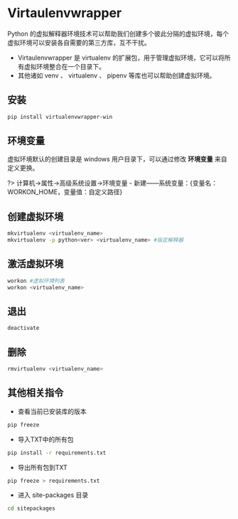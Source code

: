 # Virtaulenvwrapper

Python 的虚拟解释器环境技术可以帮助我们创建多个彼此分隔的虚拟环境，每个虚拟环境可以安装各自需要的第三方库，互不干扰。

- Virtaulenvwrapper 是 virtualenv 的扩展包，用于管理虚拟环境，它可以将所有虚拟环境整合在一个目录下。
- 其他诸如 venv 、 virtualenv 、 pipenv 等库也可以帮助创建虚拟环境。

## 安装

``` bash
pip install virtualenvwrapper-win
```

## 环境变量

虚拟环境默认的创建目录是 windows 用户目录下，可以通过修改 **环境变量** 来自定义更换。

?> 计算机→属性→高级系统设置→环境变量 - 新建——系统变量：{变量名：WORKON_HOME，变量值：自定义路径}

## 创建虚拟环境

``` bash
mkvirtualenv <virtualenv_name>
mkvirtualenv -p python<ver> <virtualenv_name> #指定解释器
```

## 激活虚拟环境

``` bash
workon #虚拟环境列表
workon <virtualenv_name>
```

## 退出

``` bash
deactivate
```

## 删除

``` bash
rmvirtualenv <virtualenv_name>
```

## 其他相关指令

- 查看当前已安装库的版本

``` bash
pip freeze
```

- 导入TXT中的所有包

``` bash
pip install -r requirements.txt
```

- 导出所有包到TXT

``` bash
pip freeze > requirements.txt
```

- 进入 site-packages 目录

``` bash
cd sitepackages
```
